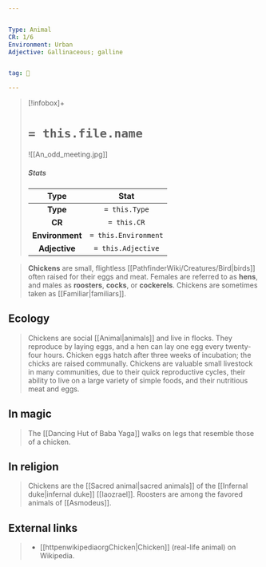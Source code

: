 ```yaml
---


Type: Animal
CR: 1/6
Environment: Urban
Adjective: Gallinaceous; galline


tag: 👹

---
```



> [!infobox]+
> #  `= this.file.name`
> ![[An_odd_meeting.jpg]]
> ##### Stats
> Type | Stat |
> :---:|:---:|
> **Type** | `= this.Type` |
> **CR** | `= this.CR` |
> **Environment** | `= this.Environment` |
> **Adjective** | `= this.Adjective` |



> **Chickens** are small, flightless [[PathfinderWiki/Creatures/Bird|birds]] often raised for their eggs and meat. Females are referred to as **hens**, and males as **roosters**, **cocks**, or **cockerels**. Chickens are sometimes taken as [[Familiar|familiars]].



## Ecology

> Chickens are social [[Animal|animals]] and live in flocks. They reproduce by laying eggs, and a hen can lay one egg every twenty-four hours. Chicken eggs hatch after three weeks of incubation; the chicks are raised communally.
> Chickens are valuable small livestock in many communities, due to their quick reproductive cycles, their ability to live on a large variety of simple foods, and their nutritious meat and eggs.


## In magic

> The [[Dancing Hut of Baba Yaga]] walks on legs that resemble those of a chicken.


## In religion

> Chickens are the [[Sacred animal|sacred animals]] of the [[Infernal duke|infernal duke]] [[Iaozrael]]. Roosters are among the favored animals of [[Asmodeus]].




## External links

> - [[httpenwikipediaorgChicken|Chicken]] (real-life animal) on Wikipedia.




